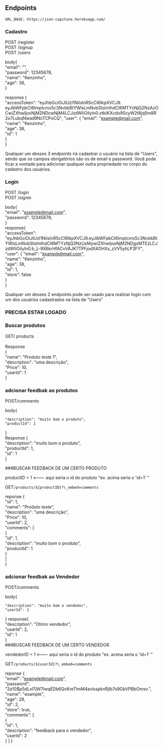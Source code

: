 ## Endpoints

    URL_BASE: https://json-capstone.herokuapp.com/

### Cadastro

POST /register <br/>
POST /signup <br/>
POST /users

body{<br/>
"email": "",<br/>
"password": 12345678,<br/>
"name": "Kenzinho",<br/>
"age": 38,<br/>
}<br/>

response {<br/>
"accessToken": "eyJhbGciOiJIUzI1NiIsInR5cCI6IkpXVCJ9.<br/>eyJlbWFpbCI6Implcmx5c3NvbkBtYWlsLmNvbSIsImlhdCI6MTYzNjQ2NzAzOCwiZXhwIjoxNjM2NDcwNjM4LCJzdWIiOiIyIn0.xtbIKXcdo9ScyW2t8jq5m8R2o7LubqNwad9NcTCPoCQ",
"user": {
"email": "example@mail.com",<br/>
"name": "Kenzinho",<br/>
"age": 38,<br/>
"id": 1<br/>
}<br/>
}<br/>

Qualquer um desses 3 endpoints irá cadastrar o usuário na lista de "Users", sendo que os campos obrigatórios são os de email e password.
Você pode ficar a vontade para adicionar qualquer outra propriedade no corpo do cadastro dos usuários.

### Login

POST /login <br/>
POST /signin<br/>

body{<br/>
"email": "example@mail.com",<br/>
"password": 12345678,<br/>
}<br/>
response{<br/>
"accessToken": "eyJhbGciOiJIUzI1NiIsInR5cCI6IkpXVCJ9.eyJlbWFpbCI6Implcmx5c3NvbkBtYWlsLmNvbSIsImlhdCI6MTYzNjQ3NzUxMywiZXhwIjoxNjM2NDgxMTEzLCJzdWIiOiIyIn0.b_L-9X6krHfACvVAJK7TPFjodX4OHXs_zVV5yhLP3FY",
"user": {
"email": "example@mail.com",<br/>
"name": "Kenzinho",<br/>
"age": 38,<br/>
"id": 1,<br/>
"store": false<br/>
}<br/>
}

Qualquer um desses 2 endpoints pode ser usado para realizar login com um dos usuários cadastrados na lista de "Users"

### PRECISA ESTAR LOGADO

### Buscar produtos

GET/ products <br/>
<br/>
Response <br/>
{<br/>
"name": "Produto teste 1",<br/>
"description": "uma descrição",<br/>
"Price": 10,<br/>
"userId": 1<br/>
}<br/>

### adcionar feedbak ao produtos

POST/comments<br/>

body{<br/>

    "description": "muito bom o produto",
    "productId": 1

}<br/>
Response {<br/>
"description": "muito bom o produto",<br/>
"productId": 1,<br/>
"id": 1<br/>
}<br/>

###BUSCAR FEEDBACK DE UM CERTO PRODUTO

productID = 1 <--- aqui seria o id do produto "ex. acima seria o 'id=1' "<br/>

GET`/products/${productID}?\_embed=comments`<br/>

reponse {<br/>
"id": 1,<br/>
"name": "Produto teste",<br/>
"description": "uma descrição",<br/>
"Price": 10,<br/>
"userId": 2,<br/>
"comments": [<br/>
{<br/>
"id": 1,<br/>
"description": "muito bom o produto",<br/>
"productId": 1<br/>
}<br/>
]<br/>
}

### adcionar feedbak ao Vendedor

POST/comments<br/>

body{<br/>

    "description": "muito bom o vendedor",
    "userId": 1

}
response{<br/>
"description": "Otimo vendedor",<br/>
"userId": 2,<br/>
"id": 1<br/>
}
<br/>
###BUSCAR FEEDBACK DE UM CERTO VENDEDOR

vendedorID = 1 <--- aqui seria o id do produto "ex. acima seria o 'id=1' "<br/>

GET`/products/${userId}?\_embed=comments` <br/>

reponse {<br/>
"email": "example@mail.com",<br/>
"password": "$2a$10$p5dLxl7jW7IwqEDb6QcKreTlmM4avlsspknRjlb7s9GbVPBbOmsv.",<br/>
"name": "example",<br/>
"age": 28,<br/>
"id": 2,<br/>
"store": true,<br/>
"comments": [<br/>
{<br/>
"id": 1,<br/>
"description": "feedback para o vendedor",<br/>
"userId": 2<br/>
}
]
}

